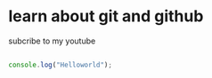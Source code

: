 # learn about git and github

subcribe to my youtube

``` javascript

console.log("Helloworld");

```
